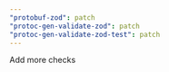 ```yaml
---
"protobuf-zod": patch
"protoc-gen-validate-zod": patch
"protoc-gen-validate-zod-test": patch
---
```


Add more checks
